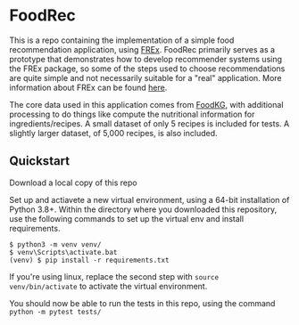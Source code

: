 # FoodRec

This is a repo containing the implementation of a simple food recommendation application, using [FREx](https://github.com/solashirai/FREx). FoodRec primarily serves as a prototype that demonstrates how to develop recommender systems using the FREx package, so some of the steps used to choose recommendations are quite simple and not necessarily suitable for a "real" application. More information about FREx can be found [here](https://tetherless-world.github.io/FREx/).

The core data used in this application comes from [FoodKG](https://foodkg.github.io/), with additional processing to do things like compute the nutritional information for ingredients/recipes. A small dataset of only 5 recipes is included for tests. A slightly larger dataset, of 5,000 recipes, is also included.

## Quickstart

Download a local copy of this repo

Set up and actiavete a new virtual environment, using a 64-bit installation of Python 3.8+.
Within the directory where you downloaded this repository, use the following commands to set up the virtual env and install requirements.
```
$ python3 -m venv venv/
$ venv\Scripts\activate.bat
(venv) $ pip install -r requirements.txt
```
If you're using linux, replace the second step with `source venv/bin/activate` to activate the virtual environment.

You should now be able to run the tests in this repo, using the command `python -m pytest tests/`
